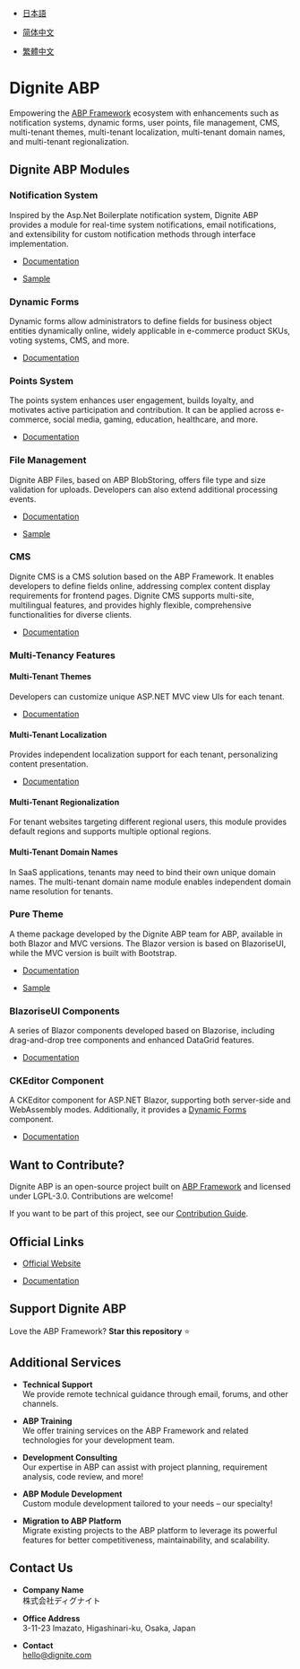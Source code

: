 
- [日本語](README.ja.md)

- [简体中文](README.zh_Hans.md)

- [繁體中文](README.zh_Hant.md)

# Dignite ABP

Empowering the [ABP Framework](https://abp.io/) ecosystem with enhancements such as notification systems, dynamic forms, user points, file management, CMS, multi-tenant themes, multi-tenant localization, multi-tenant domain names, and multi-tenant regionalization.

## Dignite ABP Modules

### Notification System

Inspired by the Asp.Net Boilerplate notification system, Dignite ABP provides a module for real-time system notifications, email notifications, and extensibility for custom notification methods through interface implementation.

- [Documentation](https://learn.dignite.com/en/abp/latest/Notifications)

- [Sample](https://github.com/dignite-projects/dignite-abp/tree/main/samples/NotificationCenterSample)

### Dynamic Forms

Dynamic forms allow administrators to define fields for business object entities dynamically online, widely applicable in e-commerce product SKUs, voting systems, CMS, and more.

- [Documentation](https://learn.dignite.com/en/abp/latest/Dynamic-Forms)

### Points System

The points system enhances user engagement, builds loyalty, and motivates active participation and contribution. It can be applied across e-commerce, social media, gaming, education, healthcare, and more.

- [Documentation](https://learn.dignite.com/en/abp/latest/Points)

### File Management

Dignite ABP Files, based on ABP BlobStoring, offers file type and size validation for uploads. Developers can also extend additional processing events.

- [Documentation](https://learn.dignite.com/en/abp/latest/File-Explorer)

- [Sample](https://github.com/dignite-projects/dignite-abp/tree/main/samples/FileExplorerSample)

### CMS

Dignite CMS is a CMS solution based on the ABP Framework. It enables developers to define fields online, addressing complex content display requirements for frontend pages. Dignite CMS supports multi-site, multilingual features, and provides highly flexible, comprehensive functionalities for diverse clients.

- [Documentation](https://dignite.com/docs/abp/latest/Cms/Index)

### Multi-Tenancy Features

#### Multi-Tenant Themes

Developers can customize unique ASP.NET MVC view UIs for each tenant.

- [Documentation](https://learn.dignite.com/en/abp/latest/Views-MultiTenancy)

#### Multi-Tenant Localization

Provides independent localization support for each tenant, personalizing content presentation.

- [Documentation](https://learn.dignite.com/en/abp/latest/Localization-MultiTenancy)

#### Multi-Tenant Regionalization

For tenant websites targeting different regional users, this module provides default regions and supports multiple optional regions.

#### Multi-Tenant Domain Names

In SaaS applications, tenants may need to bind their own unique domain names. The multi-tenant domain name module enables independent domain name resolution for tenants.

### Pure Theme

A theme package developed by the Dignite ABP team for ABP, available in both Blazor and MVC versions. The Blazor version is based on BlazoriseUI, while the MVC version is built with Bootstrap.

- [Documentation](https://learn.dignite.com/en/abp/latest/Pure-Theme)

- [Sample](https://github.com/dignite-projects/dignite-abp/tree/main/modules/pure-theme)

### BlazoriseUI Components

A series of Blazor components developed based on Blazorise, including drag-and-drop tree components and enhanced DataGrid features.

- [Documentation](https://learn.dignite.com/en/abp/latest/BlazoriseUI-Component)

### CKEditor Component

A CKEditor component for ASP.NET Blazor, supporting both server-side and WebAssembly modes. Additionally, it provides a [Dynamic Forms](https://learn.dignite.com/en/abp/latest/Dynamic-Forms) component.

- [Documentation](https://learn.dignite.com/en/abp/latest/Blazor-Ckeditor-Component)

## Want to Contribute?

Dignite ABP is an open-source project built on [ABP Framework](https://github.com/abpframework) and licensed under LGPL-3.0. Contributions are welcome!

If you want to be part of this project, see our [Contribution Guide](https://learn.dignite.com/en/abp/latest/Contribution/Index).

## Official Links

- <a href="https://dignite.com/dignite-abp" target="_blank">Official Website</a>

- <a href="https://learn.dignite.com/en/abp" target="_blank">Documentation</a>

## Support Dignite ABP

Love the ABP Framework? **Star this repository** :star:

## Additional Services

- **Technical Support**  
  We provide remote technical guidance through email, forums, and other channels.

- **ABP Training**  
  We offer training services on the ABP Framework and related technologies for your development team.

- **Development Consulting**  
  Our expertise in ABP can assist with project planning, requirement analysis, code review, and more!

- **ABP Module Development**  
  Custom module development tailored to your needs – our specialty!

- **Migration to ABP Platform**  
  Migrate existing projects to the ABP platform to leverage its powerful features for better competitiveness, maintainability, and scalability.

## Contact Us

- **Company Name**  
  株式会社ディグナイト

- **Office Address**  
  3-11-23 Imazato, Higashinari-ku, Osaka, Japan

- **Contact**  
  <hello@dignite.com>
